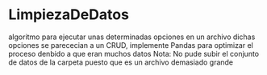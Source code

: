 # LimpiezaDeDatos
 algoritmo para ejecutar unas determinadas opciones en un archivo
dichas opciones se parececian a un CRUD, implemente Pandas para optimizar el proceso denbido
a que eran muchos datos
Nota: No pude subir el conjunto de datos de la carpeta puesto que es un archivo demasiado grande
